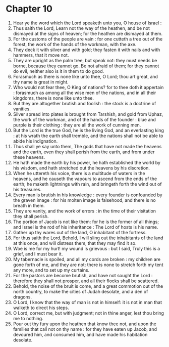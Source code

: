 # Chapter 10

1. Hear ye the word which the Lord speaketh unto you, O house of Israel :
2. Thus saith the Lord, Learn not the way of the heathen, and be not dismayed at the signs of heaven; for the heathen are dismayed at them.
3. For the customs of the people are vain : for one cutteth a tree out of the forest, the work of the hands of the workman, with the axe.
4. They deck it with silver and with gold; they fasten it with nails and with hammers, that it move not.
5. They are upright as the palm tree, but speak not: they must needs be borne, because they cannot go. Be not afraid of them; for they cannot do evil, neither also is it in them to do good.
6. Forasmuch as there is none like unto thee, O Lord; thou art great, and thy name is great in might.
7. Who would not fear thee, O King of nations? for to thee doth it appertain : forasmuch as among all the wise men of the nations, and in all their kingdoms, there is none like unto thee.
8. But they are altogether brutish and foolish : the stock is a doctrine of vanities.
9. Silver spread into plates is brought from Tarshish, and gold from Uphaz, the work of the workman, and of the hands of the founder : blue and purple is their clothing : they are all the work of cunning men.
10. But the Lord is the true God, he is the living God, and an everlasting king : at his wrath the earth shall tremble, and the nations shall not be able to abide his indignation.
11. Thus shall ye say unto them, The gods that have not made the heavens and the earth, even they shall perish from the earth, and from under these heavens.
12. He hath made the earth by his power, he hath established the world by his wisdom, and hath stretched out the heavens by his discretion.
13. When he uttereth his voice, there is a multitude of waters in the heavens, and he causeth the vapours to ascend from the ends of the earth; he maketh lightnings with rain, and bringeth forth the wind out of his treasures.
14. Every man is brutish in his knowledge : every founder is confounded by the graven image : for his molten image is falsehood, and there is no breath in them.
15. They are vanity, and the work of errors : in the time of their visitation they shall perish.
16. The portion of Jacob is not like them: for he is the former of all things; and Israel is the rod of his inheritance : The Lord of hosts is his name.
17. Gather up thy wares out of the land, O inhabitant of the fortress.
18. For thus saith the Lord, Behold, I will sling out the inhabitants of the land at this once, and will distress them, that they may find it so.
19. Woe is me for my hurt! my wound is grievous : but I said, Truly this is a grief, and I must bear it.
20. My tabernacle is spoiled, and all my cords are broken : my children are gone forth of me, and they are not: there is none to stretch forth my tent any more, and to set up my curtains.
21. For the pastors are become brutish, and have not sought the Lord : therefore they shall not prosper, and all their flocks shall be scattered.
22. Behold, the noise of the bruit is come, and a great commotion out of the north country, to make the cities of Judah desolate, and a den of dragons.
23. O Lord, I know that the way of man is not in himself: it is not in man that walketh to direct his steps.
24. O Lord, correct me, but with judgment; not in thine anger, lest thou bring me to nothing.
25. Pour out thy fury upon the heathen that know thee not, and upon the families that call not on thy name : for they have eaten up Jacob, and devoured him, and consumed him, and have made his habitation desolate.

